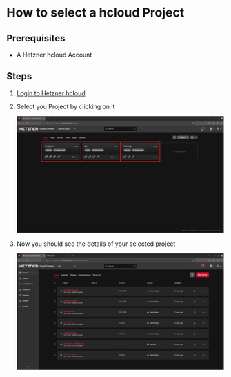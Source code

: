 # How to select a hcloud Project

## Prerequisites
* A Hetzner hcloud Account

## Steps
1. [Login to Hetzner hcloud](https://github.com/GeraldLeikam/tutorials/blob/master/hcloud/login/login_hcloud.md)
2. Select you Project by clicking on it

    ![image](https://github.com/GeraldLeikam/tutorials/blob/master/hcloud/cloud_console/images/hetzner_cloud_console_project.png)

3. Now you should see the details of your selected project

   ![image](https://github.com/GeraldLeikam/tutorials/blob/master/hcloud/cloud_console/images/hcloud_project_overview.png)